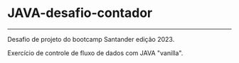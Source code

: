 # JAVA-desafio-contador
---
Desafio de projeto do bootcamp Santander edição 2023.

Exercício de controle de fluxo de dados com JAVA "vanilla".
